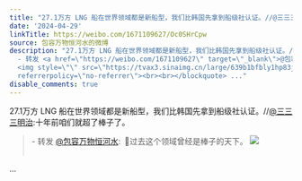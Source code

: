 ```yaml
---
title: "27.1万方 LNG 船在世界领域都是新船型，我们比韩国先拿到船级社认证。//@三三三明治:十年前咱们就超了棒子了。 - 转发 @包容万物恒河水:&ensp;\U0001F53B过去这个领域..."
date: '2024-04-29'
linkTitle: https://weibo.com/1671109627/Oc0SHrCpw
source: 包容万物恒河水的微博
description: "27.1万方 LNG 船在世界领域都是新船型，我们比韩国先拿到船级社认证。//<a href=\"https://weibo.com/n/%E4%B8%89%E4%B8%89%E4%B8%89%E6%98%8E%E6%B2%BB\">@三三三明治</a>:十年前咱们就超了棒子了。<br><blockquote>
  - 转发 <a href=\"https://weibo.com/1671109627\" target=\"_blank\">@包容万物恒河水</a>: \U0001F53B过去这个领域曾经是棒子的天下。
  <img style=\"\" src=\"https://tvax3.sinaimg.cn/large/639b1bfbly1hp83j3c367j20sk0ondxu.jpg\"
  referrerpolicy=\"no-referrer\"><br><br></blockquote> ..."
disable_comments: true
---
```

27.1万方 LNG 船在世界领域都是新船型，我们比韩国先拿到船级社认证。//<a href="https://weibo.com/n/%E4%B8%89%E4%B8%89%E4%B8%89%E6%98%8E%E6%B2%BB">@三三三明治</a>:十年前咱们就超了棒子了。<br><blockquote> - 转发 <a href="https://weibo.com/1671109627" target="_blank">@包容万物恒河水</a>: 🔻过去这个领域曾经是棒子的天下。 <img style="" src="https://tvax3.sinaimg.cn/large/639b1bfbly1hp83j3c367j20sk0ondxu.jpg" referrerpolicy="no-referrer"><br><br></blockquote> ...